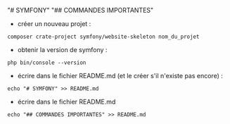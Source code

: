 "# SYMFONY" 
"## COMMANDES IMPORTANTES" 
- créer un nouveau projet :
```
composer crate-project symfony/website-skeleton nom_du_projet
```
- obtenir la version de symfony :
```
php bin/console --version
```
- écrire dans le fichier README.md (et le créer s'il n'existe pas encore) :
```
echo "# SYMFONY" >> README.md
```
- écrire dans le fichier README.md 
```
echo "## COMMANDES IMPORTANTES" >> README.md
```
